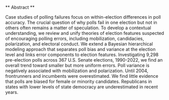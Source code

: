 
** Abstract **

Case studies of polling failures focus on within-election differences in poll accuracy. The crucial question of why polls fail in one election but not in others often remains a matter of speculation. To develop a contextual understanding, we review and unify theories of election features suspected of encouraging polling errors, including mobilization, candidacies, polarization, and electoral conduct. We extend a Bayesian hierarchical modeling approach that separates poll bias and variance at the election level and links error components to election features. Investigating 9,298 pre-election polls across 367 U.S. Senate elections, 1990-2022, we find an overall trend toward smaller but more uniform errors. Poll variance is negatively associated with mobilization and polarization. Until 2004, frontrunners and incumbents were overestimated. We find little evidence that polls are biased for female or minority candidates. Republicans in states with lower levels of state democracy are underestimated in recent years.
